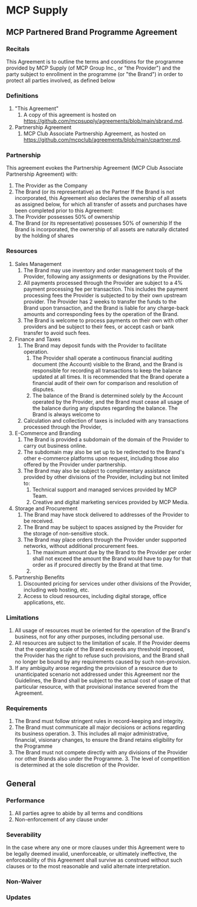 # MCP Supply
## MCP Partnered Brand Programme Agreement
### Recitals
This Agreement is to outline the terms and conditions for the programme provided by MCP Supply (of MCP Group Inc., or "the Provider") and the party subject to enrollment in the programme (or "the Brand") in order to protect all parties involved, as defined below
### Definitions
1. "This Agreement"
   1. A copy of this agreement is hosted on https://github.com/mcpsupply/agreements/blob/main/sbrand.md.
2. Partnership Agreement
   1. MCP Club Associate Partnership Agreement, as hosted on https://github.com/mcpclub/agreements/blob/main/cpartner.md.
### Partnership
This agreement evokes the Partnership Agreement (MCP Club Associate Partnership Agreement) with:
1. The Provider as the Company
2. The Brand (or its representative) as the Partner
If the Brand is not incorporated, this Agreement also declares the ownership of all assets as assigned below, for which all transfer of assets and purchases have been completed prior to this Agreement:
1. The Provider possesses 50% of ownership
2. The Brand (or its representative) possesses 50% of ownership
If the Brand is incorporated, the ownership of all assets are naturally dictated by the holding of shares 

### Resources
1. Sales Management
   1. The Brand may use inventory and order management tools of the Provider, following any assignments or designations by the Provider.
   3. All payments processed through the Provider are subject to a 4% payment processing fee per transaction. This includes the payment processing fees the Provider is subjected to by their own upstream provider. The Provider has 2 weeks to transfer the funds to the Brand upon transaction, and the Brand is liable for any charge-back amounts and corresponding fees by the operation of the Brand.
   4. The Brand is welcome to process payments on their own with other providers and be subject to their fees, or accept cash or bank transfer to avoid such fees.
5. Finance and Taxes
   1. The Brand may deposit funds with the Provider to facilitate operation.
      1. The Provider shall operate a continuous financial auditing document (the Account) visible to the Brand, and the Brand is responsible for recording all transactions to keep the balance updated at all times. It is recommended that the Brand operate a financial audit of their own for comparison and resolution of disputes.
      2. The balance of the Brand is determined solely by the Account operated by the Provider, and the Brand must cease all usage of the balance during any disputes regarding the balance. The Brand is always welcome to 
   2. Calculation and collection of taxes is included with any transactions processed through the Provider, 
2. E-Commerce and Branding
   1. The Brand is provided a subdomain of the domain of the Provider to carry out business online.
   2. The subdomain may also be set up to be redirected to the Brand's other e-commerce platforms upon request, including those also offered by the Provider under partnership.
   3. The Brand may also be subject to complimentary assistance provided by other divisions of the Provider, including but not limited to:
      1. Technical support and managed services provided by MCP Team.
      2. Creative and digital marketing services provided by MCP Media.
3. Storage and Procurement
   1. The Brand may have stock delivered to addresses of the Provider to be received.
   2. The Brand may be subject to spaces assigned by the Provider for the storage of non-sensitive stock.
   3. The Brand may place orders through the Provider under supported networks, without additional procurement fees.
      1. The maximum amount due by the Brand to the Provider per order shall not exceed the amount the Brand would have to pay for that order as if procured directly by the Brand at that time.
      2. 
4. Partnership Benefits
   1. Discounted pricing for services under other divisions of the Provider, including web hosting, etc.
   2. Access to cloud resources, including digital storage, office applications, etc.
### Limitations
1. All usage of resources must be oriented for the operation of the Brand's business, not for any other purposes, including personal use.
2. All resources are subject to the limitation of scale. If the Provider deems that the operating scale of the Brand exceeds any threshold imposed, the Provider has the right to refuse such provisions, and the Brand shall no longer be bound by any requirements caused by such non-provision.
3. If any ambiguity arose regarding the provision of a resource due to unanticipated scenario not addressed under this Agreement nor the Guidelines, the Brand shall be subject to the actual cost of usage of that particular resource, with that provisional instance severed from the Agreement.
### Requirements
1. The Brand must follow stringent rules in record-keeping and integrity.
2. The Brand must communicate all major decisions or actions regarding its business operation.
   3. This includes all major administrative, financial, visionary changes, to ensure the Brand retains eligibility for the Programme
2. The Brand must not compete directly with any divisions of the Provider nor other Brands also under the Programme.
   3. The level of competition is determined at the sole discretion of the Provider.
## General
### Performance
1. All parties agree to abide by all terms and conditions 
2. Non-enforcement of any clause under 
### Severability
In the case where any one or more clauses under this Agreement were to be legally deemed invalid, unenforceable, or ultimately ineffective, the enforceability of this Agreement shall survive as construed without such clauses or to the most reasonable and valid alternate interpretation.
### Non-Waiver
### Updates